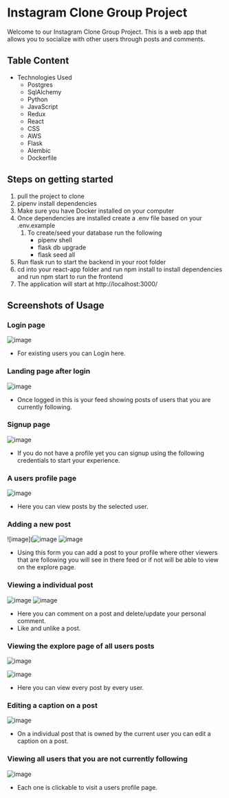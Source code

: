 # Instagram Clone Group Project

Welcome to our Instagram Clone Group Project. This is a web app that allows you to socialize with other users through posts and comments.

## Table Content
- Technologies Used
   - Postgres
   - SqlAlchemy
   - Python
   - JavaScript
   - Redux
   - React
   - CSS
   - AWS
   - Flask
   - Alembic
   - Dockerfile

## Steps on getting started
   1. pull the project to clone
   2. pipenv install dependencies 
   3. Make sure you have Docker installed on your computer
   4. Once dependencies are installed create a .env file based on your .env.example
      1. To create/seed your database run the following
         - pipenv shell
         - flask db upgrade
         - flask seed all
   5. Run flask run to start the backend in your root folder
   6. cd into your react-app folder and run npm install to install dependencies and run npm start to run the frontend 
   7. The application will start at http://localhost:3000/
   
## Screenshots of Usage

### Login page
![image](https://user-images.githubusercontent.com/93111660/200135487-4549b9b5-d2b9-4dc7-9d13-506b20e87976.png)
- For existing users you can Login here.


### Landing page after login
![image](https://user-images.githubusercontent.com/93111660/200460268-8db72d0b-3bf8-4a5e-a090-bd34b04d4088.png)
- Once logged in this is your feed showing posts of users that you are currently following.


### Signup page
![image](https://user-images.githubusercontent.com/93111660/200460308-89bfe4ba-ca24-46db-a16c-75cf98795b24.png)
- If you do not have a profile yet you can signup using the following credentials to start your experience.

### A users profile page
![image](https://user-images.githubusercontent.com/93111660/200460373-5e6f8f0e-a772-4995-9f1f-29a3033bc12e.png)
- Here you can view posts by the selected user.


### Adding a new post
![image](![image](https://user-images.githubusercontent.com/92609467/200462164-d79f74d3-cc54-40a4-b3c3-1286482abef8.png)
![image](https://user-images.githubusercontent.com/93111660/200460428-54643f9e-e174-4167-8992-40e01c5ff7c0.png)
- Using this form you can add a post to your profile where other viewers that are following you will see in there feed or if not will be able to view on the explore page.


### Viewing a individual post
![image](https://user-images.githubusercontent.com/92609467/200462613-804f9bea-2ca6-42f5-8ac8-5f76addb5479.png)
![image](https://user-images.githubusercontent.com/93111660/200460553-41b3a8f3-76a9-4ff5-9283-0d661633efe4.png)
- Here you can comment on a post and delete/update your personal comment.
- Like and unlike a post.


### Viewing the explore page of all users posts
![image](https://user-images.githubusercontent.com/92609467/200463657-d5c61ccb-936c-4632-9239-4038ed86554e.png)

![image](https://user-images.githubusercontent.com/93111660/200460687-1cb05a68-73ab-40e5-8010-8d0954195b7f.png)
- Here you can view every post by every user.

### Editing a caption on a post
![image](https://user-images.githubusercontent.com/93111660/200460819-e91399ef-1260-4c12-852e-d39ca59201f8.png)
- On a individual post that is owned by the current user you can edit a caption on a post.

### Viewing all users that you are not currently following
![image](https://user-images.githubusercontent.com/93111660/200460932-f108e328-2b6c-4327-9ccc-10b970e38139.png)
- Each one is clickable to visit a users profile page.






